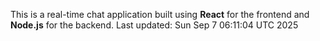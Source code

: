 This is a real-time chat application built using **React** for the frontend and **Node.js** for the backend.
Last updated: Sun Sep  7 06:11:04 UTC 2025
